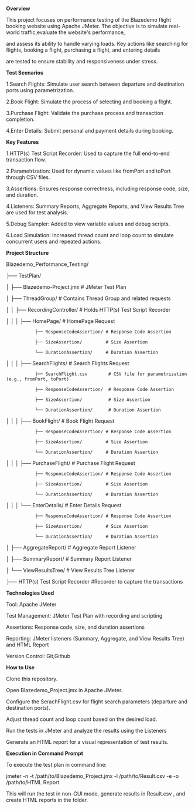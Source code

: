 **Overview**

This project focuses on performance testing of the Blazedemo flight booking website using Apache JMeter. The objective is to simulate real-world traffic,evaluate the website's performance,

and assess its ability to handle varying loads. Key actions like searching for flights, booking a flight, purchasing a flight, and entering details 

are tested to ensure stability and responsiveness under stress.

**Test Scenarios**

1.Search Flights: Simulate user search between departure and destination ports using parametrization.

2.Book Flight: Simulate the process of selecting and booking a flight.

3.Purchase Flight: Validate the purchase process and transaction completion.

4.Enter Details: Submit personal and payment details during booking.

**Key Features**

1.HTTP(s) Test Script Recorder: Used to capture the full end-to-end transaction flow.

2.Parametrization: Used for dynamic values like fromPort and toPort through CSV files.

3.Assertions: Ensures response correctness, including response code, size, and duration.

4.Listeners: Summary Reports, Aggregate Reports, and View Results Tree are used for test analysis.

5.Debug Sampler: Added to view variable values and debug scripts.

6.Load Simulation: Increased thread count and loop count to simulate concurrent users and repeated actions.

**Project Structure**

Blazedemo_Performance_Testing/

├── TestPlan/

│   ├── Blazedemo-Project.jmx           # JMeter Test Plan

│   ├── ThreadGroup/                    # Contains Thread Group and related requests

│   │   ├── RecordingController/        # Holds HTTP(s) Test Script Recorder

│   │   │   ├── HomePage/               # HomePage Request

               ├── ResponseCodeAssertion/ # Response Code Assertion

               ├── SizeAssertion/         # Size Assertion

               └── DurationAssertion/     # Duration Assertion

│   │   │   ├── SearchFlights/          # Search Flights Request

               ├── SearchFlight.csv        # CSV file for parametrization (e.g., fromPort, toPort)
            
               ├── ResponseCodeAssertion/  # Response Code Assertion

               ├── SizeAssertion/          # Size Assertion

               └── DurationAssertion/      # Duration Assertion

│   │   │   ├── BookFlight/             # Book Flight Request

               ├── ResponseCodeAssertion/ # Response Code Assertion

               ├── SizeAssertion/         # Size Assertion

               └── DurationAssertion/     # Duration Assertion

│   │   │   ├── PurchaseFlight/         # Purchase Flight Request

               ├── ResponseCodeAssertion/ # Response Code Assertion

               ├── SizeAssertion/         # Size Assertion

               └── DurationAssertion/     # Duration Assertion

│   │   │   └── EnterDetails/           # Enter Details Request

               ├── ResponseCodeAssertion/ # Response Code Assertion

               ├── SizeAssertion/         # Size Assertion

               └── DurationAssertion/     # Duration Assertion

│   ├── AggregateReport/            # Aggregate Report Listener

│   ├── SummaryReport/             # Summary Report Listener

│   └── ViewResultsTree/           # View Results Tree Listener

├── HTTP(s) Test Script Recorder   #Recorder to capture the transactions     



**Technologies Used**

Tool: Apache JMeter

Test Management: JMeter Test Plan with recording and scripting

Assertions: Response code, size, and duration assertions

Reporting: JMeter listeners (Summary, Aggregate, and View Results Tree) and HTML Report

Version Control: Git,Github

**How to Use**

Clone this repository.

Open Blazedemo_Project.jmx in Apache JMeter.

Configure the SerachFlight.csv for flight search parameters (departure and destination ports).

Adjust thread count and loop count based on the desired load.

Run the tests in JMeter and analyze the results using the Listeners

Generate an HTML report for a visual representation of test results.

**Execution in Command Prompt**

To execute the test plan in command line:

jmeter -n -t /path/to/Blazedemo_Project.jmx -l /path/to/Result.csv -e -o /path/to/HTML Report

This will run the test in non-GUI mode, generate results in Result.csv , and create HTML reports in the folder.

